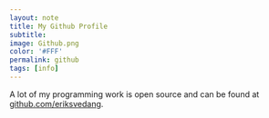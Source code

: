 ```yaml
---
layout: note
title: My Github Profile
subtitle:
image: Github.png
color: '#FFF'
permalink: github
tags: [info]
---
```


A lot of my programming work is open source and can be found at [github.com/eriksvedang](https://github.com/eriksvedang).
